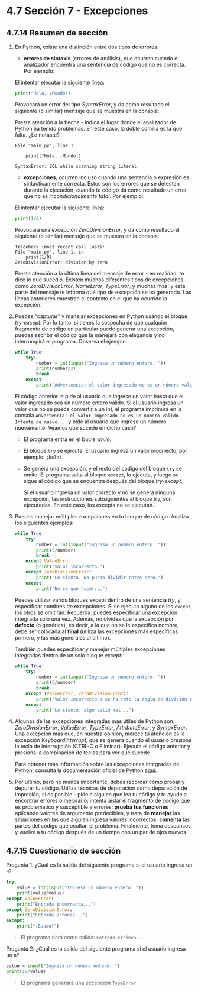 # 4.7 Sección 7 - Excepciones

## 4.7.14 Resumen de sección

1.  En Python, existe una distinción entre dos tipos de errores:

    - **errores de sintaxis** (errores de análisis), que ocurren cuando el analizador encuentra una sentencia de código que no es correcta. Por ejemplo:

    El intentar ejecutar la siguiente línea:

    ```python
    print("Hola, ¡Mundo!)
    ```

    Provocará un error del tipo _SyntaxError_, y da como resultado el siguiente (o similar) mensaje que se muestra en la consola:

    Presta atención a la flecha - indica el lugar donde el analizador de Python ha tenido problemas. En este caso, la doble comilla es la que falta. ¿Lo notaste?

        File "main.py", line 1

            print("Hola, ¡Mundo!)
                                ^
        SyntaxError: EOL while scanning string literal

    - **excepciones**, ocurren incluso cuando una sentencia o expresión es sintácticamente correcta. Estos son los errores que se detectan durante la ejecución, cuando tu código da como resultado un error que no es _incondicionalmente fatal_. Por ejemplo:

    El intentar ejecutar la siguiente línea:

    ```python
    print(1/0)
    ```

    Provocará una excepción _ZeroDivisionError_, y da como resultado el siguiente (o similar) mensaje que se muestra en la consola:

        Traceback (most recent call last):
        File "main.py", line 1, in
            print(1/0)
        ZeroDivisionError: division by zero

    Presta atención a la última línea del mensaje de error - en realidad, te dice lo que sucedió. Existen muchos diferentes tipos de excepciones, como _ZeroDivisionError_, _NameError_, _TypeError_, y muchas mas; y esta parte del mensaje te informa qué tipo de excepción se ha generado. Las líneas anteriores muestran el contexto en el que ha ocurrido la excepción.

2.  Puedes "capturar" y manejar excepciones en Python usando el bloque _try-except_. Por lo tanto, si tienes la sospecha de que cualquier fragmento de código en particular puede generar una excepción, puedes escribir el código que la manejará con elegancia y no interrumpirá el programa. Observa el ejemplo:

    ```python
    while True:
        try:
            number = int(input("Ingresa un número entero: "))
            print(number/2)
            break
        except:
            print("Advertencia: el valor ingresado no es un número válido. Intenta de nuevo...")
    ```

    El código anterior le pide al usuario que ingrese un valor hasta que el valor ingresado sea un número entero válido. Si el usuario ingresa un valor que no se puede convertir a un int, el programa imprimirá en la consola `Advertencia: el valor ingresado no es un número válido. Intenta de nuevo...`, y pide al usuario que ingrese un número nuevamente. Veamos que sucede en dicho caso?

    - El programa entra en el bucle _while_.
    - El bloque `try` se ejecuta. El usuario ingresa un valor incorrecto, por ejemplo: `¡hola!`.
    - Se genera una excepción, y el resto del código del bloque `try` se omite. El programa salta al bloque `except`, lo ejecuta, y luego se sigue al código que se encuentra después del bloque _try-except_.

      Si el usuario ingresa un valor correcto y no se genera ninguna excepción, las instrucciones subsiguientes al bloque try, son ejecutadas. En este caso, los excepts no se ejecutan.

3.  Puedes manejar múltiples excepciones en tu bloque de código. Analiza los siguientes ejemplos:

    ```python
    while True:
        try:
            number = int(input("Ingresa un número entero: "))
            print(5/number)
            break
        except ValueError:
            print("Valor incorrecto.")
        except ZeroDivisionError:
            print("Lo siento. No puedo dividir entre cero.")
        except:
            print("No se que hacer...")
    ```

    Puedes utilizar varios bloques except dentro de una sentencia _try_, y especificar nombres de excepciones. Si se ejecuta alguno de los `except`, los otros se omitirán. Recuerda: puedes especificar una excepción integrada solo una vez. Además, no olvides que la excepción por **defecto** (o genérica), es decir, a la que no se le especifica nombre, debe ser colocada al **final** (utiliza las excepciones más específicas primero, y las más generales al último).

    También puedes especificar y manejar múltiples excepciones integradas dentro de un solo bloque _except_:

    ```python
    while True:
        try:
            number = int(input("Ingresa un número entero: "))
            print(5/number)
            break
        except (ValueError, ZeroDivisionError):
            print("Valor incorrecto o se ha roto la regla de división entre cero.")
        except:
            print("Lo siento, algo salió mal...")
    ```

4.  Algunas de las excepciones integradas más útiles de Python son: _ZeroDivisionError_, _ValueError_, _TypeError_, _AttributeError_, y _SyntaxError_. Una excepción más que, en nuestra opinión, merece tu atención es la excepción _KeyboardInterrupt_, que se genera cuando el usuario presiona la tecla de interrupción (CTRL-C o Eliminar). Ejecuta el código anterior y presiona la combinación de teclas para ver qué sucede

    Para obtener más información sobre las excepciones integradas de Python, consulta la documentación oficial de Python [aquí](https://docs.python.org/3/library/exceptions.html).

5.  Por último, pero no menos importante, debes recordar cómo probar y depurar tu código. Utiliza técnicas de depuración como depuración de impresión; si es posible - pide a alguien que lea tu código y te ayude a encontrar errores o mejorarlo; intenta aislar el fragmento de código que es problemático y susceptible a errores: **prueba tus funciones** aplicando valores de argumento predecibles, y trata de **manejar** las situaciones en las que alguien ingresa valores incorrectos; **comenta** las partes del código que ocultan el problema. Finalmente, toma descansos y vuelve a tu código después de un tiempo con un par de ojos nuevos.

## 4.7.15 Cuestionario de sección

Pregunta 1: ¿Cuál es la salida del siguiente programa si el usuario ingresa un `0`?

```python
try:
    value = int(input("Ingresa un número entero: "))
    print(value/value)
except ValueError:
    print("Entrada incorrecta...")
except ZeroDivisionError:
    print("Entrada errónea...")
except:
    print("¡Buuuu!")
```

> El programa dará como salida: `Entrada errónea...`.

Pregunta 2: ¿Cuál es la salida del siguiente programa si el usuario ingresa un `0`?

```python
value = input("Ingresa un número entero: ")
print(10/value)
```

> El programa generará una excepción `TypeError`.
